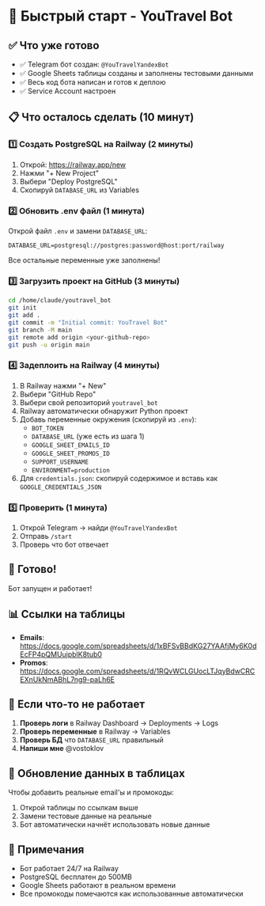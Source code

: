 # 🚀 Быстрый старт - YouTravel Bot

## ✅ Что уже готово

- ✅ Telegram бот создан: `@YouTravelYandexBot`
- ✅ Google Sheets таблицы созданы и заполнены тестовыми данными
- ✅ Весь код бота написан и готов к деплою
- ✅ Service Account настроен

## 📋 Что осталось сделать (10 минут)

### 1️⃣ Создать PostgreSQL на Railway (2 минуты)

1. Открой: https://railway.app/new
2. Нажми "+ New Project"
3. Выбери "Deploy PostgreSQL"
4. Скопируй `DATABASE_URL` из Variables

### 2️⃣ Обновить .env файл (1 минута)

Открой файл `.env` и замени `DATABASE_URL`:

```env
DATABASE_URL=postgresql://postgres:password@host:port/railway
```

Все остальные переменные уже заполнены!

### 3️⃣ Загрузить проект на GitHub (3 минуты)

```bash
cd /home/claude/youtravel_bot
git init
git add .
git commit -m "Initial commit: YouTravel Bot"
git branch -M main
git remote add origin <your-github-repo>
git push -u origin main
```

### 4️⃣ Задеплоить на Railway (4 минуты)

1. В Railway нажми "+ New"
2. Выбери "GitHub Repo"  
3. Выбери свой репозиторий `youtravel_bot`
4. Railway автоматически обнаружит Python проект
5. Добавь переменные окружения (скопируй из `.env`):
   - `BOT_TOKEN`
   - `DATABASE_URL` (уже есть из шага 1)
   - `GOOGLE_SHEET_EMAILS_ID`
   - `GOOGLE_SHEET_PROMOS_ID`
   - `SUPPORT_USERNAME`
   - `ENVIRONMENT=production`
6. Для `credentials.json`: скопируй содержимое и вставь как `GOOGLE_CREDENTIALS_JSON`

### 5️⃣ Проверить (1 минута)

1. Открой Telegram → найди `@YouTravelYandexBot`
2. Отправь `/start`
3. Проверь что бот отвечает

## 🎉 Готово!

Бот запущен и работает!

## 📊 Ссылки на таблицы

- **Emails**: https://docs.google.com/spreadsheets/d/1xBFSvBBdKG27YAAfjMy6K0dEcFP4pQMUujpblK8tub0
- **Promos**: https://docs.google.com/spreadsheets/d/1RQvWCLGUocLTJqyBdwCRCEXnUkNmABhL7ng9-paLh6E

## 🐛 Если что-то не работает

1. **Проверь логи** в Railway Dashboard → Deployments → Logs
2. **Проверь переменные** в Railway → Variables
3. **Проверь БД** что `DATABASE_URL` правильный
4. **Напиши мне** @vostoklov

## 🔄 Обновление данных в таблицах

Чтобы добавить реальные email'ы и промокоды:

1. Открой таблицы по ссылкам выше
2. Замени тестовые данные на реальные
3. Бот автоматически начнёт использовать новые данные

## 📝 Примечания

- Бот работает 24/7 на Railway
- PostgreSQL бесплатен до 500MB
- Google Sheets работают в реальном времени
- Все промокоды помечаются как использованные автоматически
